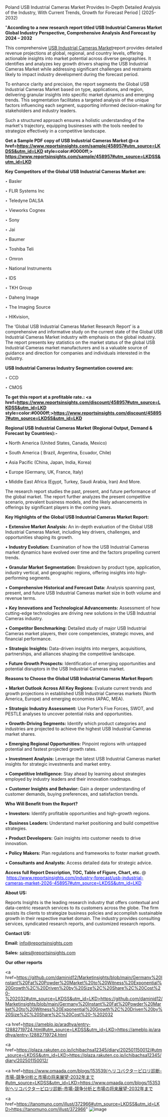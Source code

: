 Poland USB Industrial Cameras Market Provides In-Depth Detailed Analysis of the Industry, With Current Trends, Growth for Forecast Period | (2025-2032)

"<strong>According to a new research report titled USB Industrial Cameras Market Global Industry Perspective, Comprehensive Analysis And Forecast by 2024 – 2032</strong>

This comprehensive <a href=https://www.reportsinsights.com/sample/458957>USB Industrial Cameras Market</a>report provides detailed revenue projections at global, regional, and country levels, offering actionable insights into market potential across diverse geographies. It identifies and analyzes key growth drivers shaping the USB Industrial Cameras Market while addressing significant challenges and restraints likely to impact industry development during the forecast period.

To enhance clarity and precision, the report segments the Global USB Industrial Cameras Market based on type, applications, and region, delivering granular insights into specific market dynamics and emerging trends. This segmentation facilitates a targeted analysis of the unique factors influencing each segment, supporting informed decision-making for stakeholders and industry leaders.

Such a structured approach ensures a holistic understanding of the market's trajectory, equipping businesses with the tools needed to strategize effectively in a competitive landscape.

<strong>Get a Sample PDF copy of USB Industrial Cameras Market </strong><strong>@<a href=https://www.reportsinsights.com/sample/458957#utm_source=LKDSS&utm_id=LKD style=color:#0000ff;> https://www.reportsinsights.com/sample/458957#utm_source=LKDSS&utm_id=LKD</a></strong></font>

<strong>Key Competitors of the Global USB Industrial Cameras Market are:</strong>

‣ Basler

‣ FLIR Systems Inc

‣ Teledyne DALSA

‣ Vieworks Cognex

‣ Sony

‣ Jai

‣ Baumer

‣ Toshiba Teli

‣ Omron

‣ National Instruments

‣ IDS

‣ TKH Group

‣ Daheng Image

‣ The Imaging Source

‣ HIKvision,

The ‘Global USB Industrial Cameras Market Research Report’ is a comprehensive and informative study on the current state of the Global USB Industrial Cameras Market industry with emphasis on the global industry. The report presents key statistics on the market status of the global USB Industrial Cameras market manufacturers and is a valuable source of guidance and direction for companies and individuals interested in the industry.

<strong>USB Industrial Cameras Industry Segmentation covered are:</strong>

‣ CCD

‣ CMOS

<strong>To get this report at a profitable rate.: <a href=https://www.reportsinsights.com/discount/458957#utm_source=LKDSS&utm_id=LKD style=color:#0000ff;>https://www.reportsinsights.com/discount/458957#utm_source=LKDSS&utm_id=LKD</a></strong></font>

<strong>Regional USB Industrial Cameras Market (Regional Output, Demand &amp; Forecast by Countries):-</strong>

• North America (United States, Canada, Mexico)

• South America ( Brazil, Argentina, Ecuador, Chile)

• Asia Pacific (China, Japan, India, Korea)

• Europe (Germany, UK, France, Italy)

• Middle East Africa (Egypt, Turkey, Saudi Arabia, Iran) And More.

The research report studies the past, present, and future performance of the global market. The report further analyzes the present competitive scenario, prevalent business models, and the likely advancements in offerings by significant players in the coming years.

<strong>Key Highlights of the Global USB Industrial Cameras Market Report:</strong>

• <strong>Extensive Market Analysis:</strong> An in-depth evaluation of the Global USB Industrial Cameras Market, including key drivers, challenges, and opportunities shaping its growth.

• <strong>Industry Evolution:</strong> Examination of how the USB Industrial Cameras market dynamics have evolved over time and the factors propelling current trends.

• <strong>Granular Market Segmentation:</strong> Breakdown by product type, application, industry vertical, and geographic regions, offering insights into high-performing segments.

• <strong>Comprehensive Historical and Forecast Data:</strong> Analysis spanning past, present, and future USB Industrial Cameras market size in both volume and revenue terms.

• <strong>Key Innovations and Technological Advancements:</strong> Assessment of how cutting-edge technologies are driving new solutions in the USB Industrial Cameras industry.

• <strong>Competitor Benchmarking:</strong> Detailed study of major USB Industrial Cameras market players, their core competencies, strategic moves, and financial performance.

• <strong>Strategic Insights:</strong> Data-driven insights into mergers, acquisitions, partnerships, and alliances shaping the competitive landscape.

• <strong>Future Growth Prospects:</strong> Identification of emerging opportunities and potential disruptors in the USB Industrial Cameras market.

<strong>Reasons to Choose the Global USB Industrial Cameras Market Report:</strong>

• <strong>Market Outlook Across All Key Regions:</strong> Evaluate current trends and growth projections in established USB Industrial Cameras markets (North America, Europe) and emerging economies (APAC, MEA).

• <strong>Strategic Industry Assessment:</strong> Use Porter’s Five Forces, SWOT, and PESTLE analyses to uncover potential risks and opportunities.

• <strong>Growth-Driving Segments:</strong> Identify which product categories and industries are projected to achieve the highest USB Industrial Cameras market shares.

• <strong>Emerging Regional Opportunities:</strong> Pinpoint regions with untapped potential and fastest projected growth rates.

• <strong>Investment Analysis:</strong> Leverage the latest USB Industrial Cameras market insights for strategic investments and market entry.

• <strong>Competitive Intelligence:</strong> Stay ahead by learning about strategies employed by industry leaders and their innovation roadmaps.

• <strong>Customer Insights and Behavior:</strong> Gain a deeper understanding of customer demands, buying preferences, and satisfaction trends.

<strong>Who Will Benefit from the Report?</strong>

• <strong>Investors:</strong> Identify profitable opportunities and high-growth regions.

• <strong>Business Leaders:</strong> Understand market positioning and build competitive strategies.

• <strong>Product Developers:</strong> Gain insights into customer needs to drive innovation.

• <strong>Policy Makers:</strong> Plan regulations and frameworks to foster market growth.

• <strong>Consultants and Analysts:</strong> Access detailed data for strategic advice.
</ul>
<strong>Access full Report Description, TOC, Table of Figure, Chart, etc. </strong>@  <a href=https://www.reportsinsights.com/industry-forecast/usb-industrial-cameras-market-2026-458957#utm_source=LKDSS&utm_id=LKD style=color:#0000ff;>https://www.reportsinsights.com/industry-forecast/usb-industrial-cameras-market-2026-458957#utm_source=LKDSS&utm_id=LKD</a></font>

<strong><strong>About US</strong>:</strong>

Reports Insights is the leading research industry that offers contextual and data-centric research services to its customers across the globe. The firm assists its clients to strategize business policies and accomplish sustainable growth in their respective market domain. The industry provides consulting services, syndicated research reports, and customized research reports.

<strong>Contact US:</strong>

<p class=""""><b>Email:</b> <a href=mailto:info@reportsinsights.com>info@reportsinsights.com</a></p>
<p class=""""><b>Sales:</b> <a href=mailto:sales@reportsinsights.com>sales@reportsinsights.com</a></p>

<strong>Our other reports</strong>

<a href=https://github.com/daminid12/Marketinsights/blob/main/Germany%20Instant%20Fat%20Powder%20Market%20to%20Witness%20Exponential%20Growth%2C%20Driven%20by%20Size%2C%20Share%2C%20Cost%20-%202032#utm_source=LKDSS&utm_id=LKD>https://github.com/daminid12/Marketinsights/blob/main/Germany%20Instant%20Fat%20Powder%20Market%20to%20Witness%20Exponential%20Growth%2C%20Driven%20by%20Size%2C%20Share%2C%20Cost%20-%202032</a>

<a href=https://ameblo.jp/aradhya/entry-12882719724.html#utm_source=LKDSS&utm_id=LKD>https://ameblo.jp/aradhya/entry-12882719724.html</a>

<a href=https://plaza.rakuten.co.jp/ichibachsa12345/diary/202501150012/#utm_source=LKDSS&utm_id=LKD>https://plaza.rakuten.co.jp/ichibachsa12345/diary/202501150012/</a>

<a href=https://www.omaada.com/blogs/153539/ヘリコバクターピロリ診断-市場-競争分析と市場の将来展望-2032年まで#utm_source=LKDSS&utm_id=LKD>https://www.omaada.com/blogs/153539/ヘリコバクターピロリ診断-市場-競争分析と市場の将来展望-2032年まで</a>

<a href=https://tanomuno.com/illust/372966#utm_source=LKDSS&utm_id=LKD>https://tanomuno.com/illust/372966</a>"
![image](https://github.com/user-attachments/assets/e0730a20-1876-4656-b96e-09bff550b08f)
